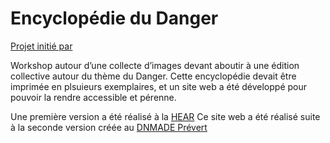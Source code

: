# Encyclopédie du Danger
[Projet initié par](https://cargocollective.com/paulinebarzilai)

Workshop autour d’une collecte d’images devant aboutir à une édition collective autour du thème du Danger. Cette encyclopédie devait être imprimée en plsuieurs exemplaires, et un site web a été développé pour pouvoir la rendre accessible et pérenne.

Une première version a été réalisé à la [HEAR](https://www.hear.fr/)
Ce site web a été réalisé suite à la seconde version créée au [DNMADE Prévert](https://dnmade-prevert.fr/)